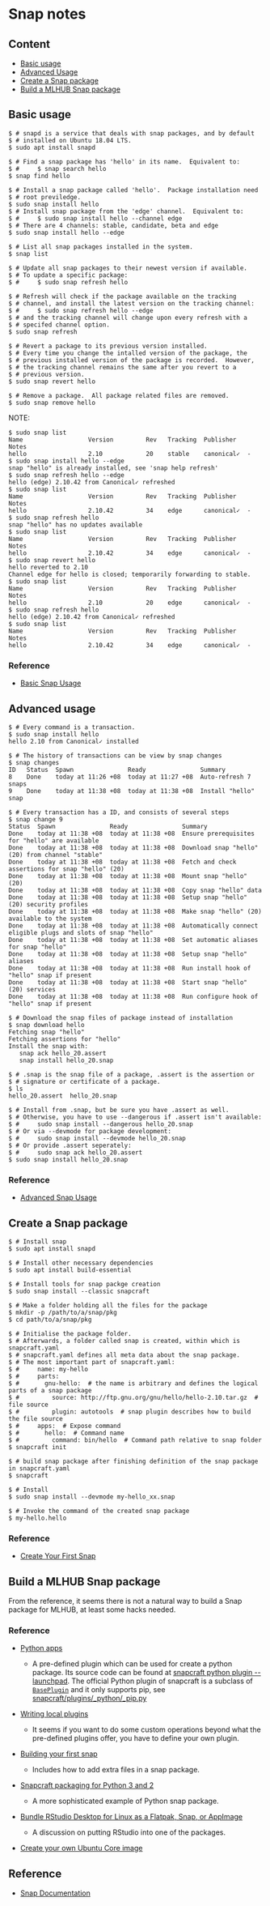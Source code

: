# Snap notes #

## Content ##

* [Basic usage](#basic-usage)
* [Advanced Usage](#advanced-usage)
* [Create a Snap package](#create-a-snap-package)
* [Build a MLHUB Snap package](#build-a-mlhub-snap-package)


## Basic usage ##

```console
$ # snapd is a service that deals with snap packages, and by default
$ # installed on Ubuntu 18.04 LTS.
$ sudo apt install snapd

$ # Find a snap package has 'hello' in its name.  Equivalent to:
$ #     $ snap search hello
$ snap find hello

$ # Install a snap package called 'hello'.  Package installation need
$ # root previledge.
$ sudo snap install hello
$ # Install snap package from the 'edge' channel.  Equivalent to:
$ #     $ sudo snap install hello --channel edge
$ # There are 4 channels: stable, candidate, beta and edge
$ sudo snap install hello --edge

$ # List all snap packages installed in the system.
$ snap list

$ # Update all snap packages to their newest version if available.
$ # To update a specific package:
$ #     $ sudo snap refresh hello

$ # Refresh will check if the package available on the tracking
$ # channel, and install the latest version on the tracking channel:
$ #     $ sudo snap refresh hello --edge
$ # and the tracking channel will change upon every refresh with a
$ # specifed channel option.
$ sudo snap refresh

$ # Revert a package to its previous version installed.
$ # Every time you change the intalled version of the package, the
$ # previous installed version of the package is recorded.  However,
$ # the tracking channel remains the same after you revert to a
$ # previous version.
$ sudo snap revert hello

$ # Remove a package.  All package related files are removed.
$ sudo snap remove hello
```

NOTE:
```console
$ sudo snap list
Name                  Version         Rev   Tracking  Publisher   Notes
hello                 2.10            20    stable    canonical✓  -
$ sudo snap install hello --edge
snap "hello" is already installed, see 'snap help refresh'
$ sudo snap refresh hello --edge
hello (edge) 2.10.42 from Canonical✓ refreshed
$ sudo snap list
Name                  Version         Rev   Tracking  Publisher   Notes
hello                 2.10.42         34    edge      canonical✓  -
$ sudo snap refresh hello 
snap "hello" has no updates available
$ sudo snap list
Name                  Version         Rev   Tracking  Publisher   Notes
hello                 2.10.42         34    edge      canonical✓  -
$ sudo snap revert hello 
hello reverted to 2.10
Channel edge for hello is closed; temporarily forwarding to stable.
$ sudo snap list
Name                  Version         Rev   Tracking  Publisher   Notes
hello                 2.10            20    edge      canonical✓  -
$ sudo snap refresh hello 
hello (edge) 2.10.42 from Canonical✓ refreshed
$ sudo snap list
Name                  Version         Rev   Tracking  Publisher   Notes
hello                 2.10.42         34    edge      canonical✓  -
```


### Reference ###

- [Basic Snap Usage](https://tutorials.ubuntu.com/tutorial/basic-snap-usage)


## Advanced usage ##

```console
$ # Every command is a transaction.
$ sudo snap install hello
hello 2.10 from Canonical✓ installed

$ # The history of transactions can be view by snap changes
$ snap changes 
ID   Status  Spawn               Ready               Summary
8    Done    today at 11:26 +08  today at 11:27 +08  Auto-refresh 7 snaps
9    Done    today at 11:38 +08  today at 11:38 +08  Install "hello" snap

$ # Every transaction has a ID, and consists of several steps
$ snap change 9
Status  Spawn               Ready               Summary
Done    today at 11:38 +08  today at 11:38 +08  Ensure prerequisites for "hello" are available
Done    today at 11:38 +08  today at 11:38 +08  Download snap "hello" (20) from channel "stable"
Done    today at 11:38 +08  today at 11:38 +08  Fetch and check assertions for snap "hello" (20)
Done    today at 11:38 +08  today at 11:38 +08  Mount snap "hello" (20)
Done    today at 11:38 +08  today at 11:38 +08  Copy snap "hello" data
Done    today at 11:38 +08  today at 11:38 +08  Setup snap "hello" (20) security profiles
Done    today at 11:38 +08  today at 11:38 +08  Make snap "hello" (20) available to the system
Done    today at 11:38 +08  today at 11:38 +08  Automatically connect eligible plugs and slots of snap "hello"
Done    today at 11:38 +08  today at 11:38 +08  Set automatic aliases for snap "hello"
Done    today at 11:38 +08  today at 11:38 +08  Setup snap "hello" aliases
Done    today at 11:38 +08  today at 11:38 +08  Run install hook of "hello" snap if present
Done    today at 11:38 +08  today at 11:38 +08  Start snap "hello" (20) services
Done    today at 11:38 +08  today at 11:38 +08  Run configure hook of "hello" snap if present

$ # Download the snap files of package instead of installation
$ snap download hello
Fetching snap "hello"
Fetching assertions for "hello"
Install the snap with:
   snap ack hello_20.assert
   snap install hello_20.snap
   
$ # .snap is the snap file of a package, .assert is the assertion or
$ # signature or certificate of a package.
$ ls
hello_20.assert  hello_20.snap

$ # Install from .snap, but be sure you have .assert as well.
$ # Otherwise, you have to use --dangerous if .assert isn't available:
$ #     sudo snap install --dangerous hello_20.snap
$ # Or via --devmode for package development:
$ #     sudo snap install --devmode hello_20.snap
$ # Or provide .assert seperately:
$ #     sudo snap ack hello_20.assert
$ sudo snap install hello_20.snap
```

### Reference ###

- [Advanced Snap Usage](https://tutorials.ubuntu.com/tutorial/advanced-snap-usage)


## Create a Snap package ##

```console
$ # Install snap
$ sudo apt install snapd

$ # Install other necessary dependencies
$ sudo apt install build-essential

$ # Install tools for snap packge creation
$ sudo snap install --classic snapcraft

$ # Make a folder holding all the files for the package
$ mkdir -p /path/to/a/snap/pkg
$ cd path/to/a/snap/pkg

$ # Initialise the package folder.
$ # Afterwards, a folder called snap is created, within which is snapcraft.yaml
$ # snapcraft.yaml defines all meta data about the snap package.
$ # The most important part of snapcraft.yaml:
$ #     name: my-hello
$ #     parts:
$ #       gnu-hello:  # the name is arbitrary and defines the logical parts of a snap package
$ #         source: http://ftp.gnu.org/gnu/hello/hello-2.10.tar.gz  # file source
$ #         plugin: autotools  # snap plugin describes how to build the file source
$ #     apps:  # Expose command
$ #       hello:  # Command name
$ #         command: bin/hello  # Command path relative to snap folder
$ snapcraft init

$ # build snap package after finishing definition of the snap package in snapcraft.yaml
$ snapcraft

$ # Install
$ sudo snap install --devmode my-hello_xx.snap

$ # Invoke the command of the created snap package
$ my-hello.hello
```

### Reference ###

- [Create Your First Snap](https://tutorials.ubuntu.com/tutorial/create-your-first-snap)


## Build a MLHUB Snap package ##

From the reference, it seems there is not a natural way to build a
Snap package for MLHUB, at least some hacks needed.


### Reference ###

+ [Python apps](https://docs.snapcraft.io/python-apps/6741)
  - A pre-defined plugin which can be used for create a python
    package.  Its source code can be found at [snapcraft python plugin -- launchpad](https://git.launchpad.net/snapcraft/tree/snapcraft/plugins/python.py).
    The official Python plugin of snapcraft is a subclass of
    [`BasePlugin`](https://git.launchpad.net/snapcraft/tree/snapcraft/_baseplugin.py)
    and it only supports pip, see
    [snapcraft/plugins/\_python/\_pip.py](https://git.launchpad.net/snapcraft/tree/snapcraft/plugins/_python/_pip.py)

+ [Writing local plugins](https://docs.snapcraft.io/writing-local-plugins/5125)
  - It seems if you want to do some custom operations beyond what the
    pre-defined plugins offer, you have to define your own plugin.

+ [Building your first snap](https://github.com/nextcloud/nextcloud-snap/wiki/Building-your-first-snap)
  - Includes how to add extra files in a snap package.

+ [Snapcraft packaging for Python 3 and 2](https://github.com/jhenstridge/python-snap-pkg)
  - A more sophisticated example of Python snap package.

+ [Bundle RStudio Desktop for Linux as a Flatpak, Snap, or AppImage](https://github.com/rstudio/rstudio/issues/3079)
  - A discussion on putting RStudio into one of the packages.

+ [Create your own Ubuntu Core image](https://tutorials.ubuntu.com/tutorial/create-your-own-core-image)


## Reference ##

+ [Snap Documentation](https://docs.snapcraft.io/snap-documentation/3781)
